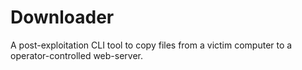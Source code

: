 # Downloader
A post-exploitation CLI tool to copy files from a victim computer to a operator-controlled web-server.
